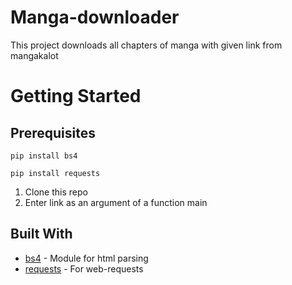 # Manga-downloader
This project downloads all chapters of manga with given link from mangakalot
# Getting Started
## Prerequisites
```
pip install bs4
```
```
pip install requests
```
1) Clone this repo
2) Enter link as an argument of a function main
## Built With
* [bs4](https://www.crummy.com/software/BeautifulSoup/bs4/doc/#) - Module for html parsing
* [requests](http://docs.python-requests.org/en/master/) - For web-requests 

